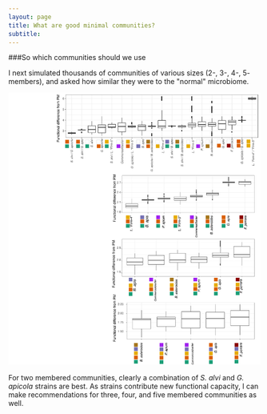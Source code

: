 ```yaml
---
layout: page
title: What are good minimal communities?
subtitle: 
---
```


###So which communities should we use

I next simulated thousands of communities of various sizes (2-, 3-, 4-, 5- members), and asked how similar they were to the "normal" microbiome.

![communities](assets/img/assembled_communities.png)

For two membered communities, clearly a combination of *S. alvi* and *G. apicola* strains are best. As strains contribute new functional capacity, I can make recommendations for three, four, and five membered communities as well.



